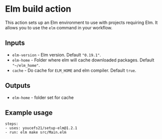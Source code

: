 # Elm build action 

This action sets up an Elm environment to use with projects requiring Elm. 
It allows you to use the `elm` command in your workflow.

## Inputs
 - `elm-version` - Elm version. Default `"0.19.1"`.
 - `elm-home` - Folder where elm will cache downloaded packages. Default `"~/elm_home"`. 
 - `cache` - Do cache for `ELM_HOME` and elm compiler. Default `true`.
## Outputs

 - `elm-home` - folder set for cache


## Example usage

    steps:
    - uses: youcefs21/setup-elm@1.2.1
    - run: elm make src/Main.elm
